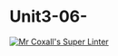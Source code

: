 # Unit3-06-
[![Mr Coxall's Super Linter](https://github.com/ICS3U-Programming-VanN/Unit3-06-CPP/workflows/Mr%20Coxall's%20Super%20Linter/badge.svg)](https://github.com/ICS3U-Programming-VanN/Unit3-06-CPP/actions/)